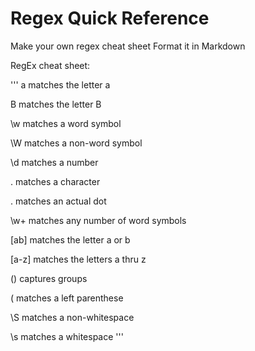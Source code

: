 Regex Quick Reference
=====================

Make your own regex cheat sheet
Format it in Markdown


RegEx cheat sheet:

'''
a     matches the letter a

B     matches the letter B

\w    matches a word symbol

\W    matches a non-word symbol

\d    matches a number

.     matches a character

\.    matches an actual dot

\w+   matches any number of word symbols

[ab]  matches the letter a or b

[a-z] matches the letters a thru z

()    captures groups

\(    matches a left parenthese

\S	  matches a non-whitespace

\s	  matches a whitespace
'''


